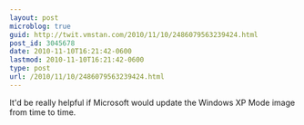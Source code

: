 ```yaml
---
layout: post
microblog: true
guid: http://twit.vmstan.com/2010/11/10/2486079563239424.html
post_id: 3045678
date: 2010-11-10T16:21:42-0600
lastmod: 2010-11-10T16:21:42-0600
type: post
url: /2010/11/10/2486079563239424.html
---
```

It'd be really helpful if Microsoft would update the Windows XP Mode image from time to time.
